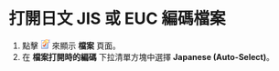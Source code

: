 # 打開日文 JIS 或 EUC 編碼檔案

1. 點擊 ![Properties for Current Configuration](../../images/properties.png)
來顯示 **檔案** 頁面。
2. 在 **檔案打開時的編碼** 下拉清單方塊中選擇 **Japanese (Auto-Select)**。
